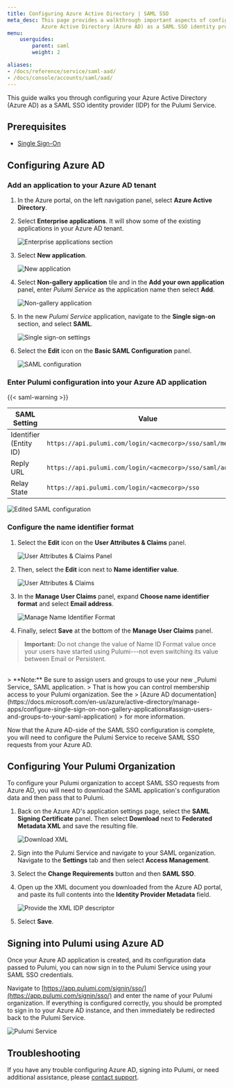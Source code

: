 ```yaml
---
title: Configuring Azure Active Directory | SAML SSO
meta_desc: This page provides a walkthrough important aspects of configuring
           Azure Active Directory (Azure AD) as a SAML SSO identity provider (IDP).
menu:
    userguides:
        parent: saml
        weight: 2

aliases:
- /docs/reference/service/saml-aad/
- /docs/console/accounts/saml/aad/
---
```


This guide walks you through configuring your Azure Active Directory (Azure AD) as a SAML SSO identity provider
(IDP) for the Pulumi Service.

## Prerequisites

- [Single Sign-On](/docs/guides/saml/sso/)

## Configuring Azure AD

### Add an application to your Azure AD tenant

1. In the Azure portal, on the left navigation panel, select **Azure Active Directory**.

1. Select **Enterprise applications**. It will show some of the existing applications in your Azure
  AD tenant.

    ![Enterprise applications section](/images/docs/reference/service/saml-aad/enterprise-applications.png)

1. Select **New application**.

    ![New application](/images/docs/reference/service/saml-aad/new-application.png)

1. Select **Non-gallery application** tile and in the **Add your own application** panel, enter
   _Pulumi Service_ as the application name then select **Add**.

    ![Non-gallery application](/images/docs/reference/service/saml-aad/non-gallery-application.png)

1. In the new _Pulumi Service_ application, navigate to the **Single sign-on** section, and
  select **SAML**.

    ![Single sign-on settings](/images/docs/reference/service/saml-aad/single-sign-on.png)

1. Select the **Edit** icon on the **Basic SAML Configuration** panel.

    ![SAML configuration](/images/docs/reference/service/saml-aad/saml-configuration.png)

### Enter Pulumi configuration into your Azure AD application

{{< saml-warning >}}

| SAML Setting | Value |
| --------------- | ----- |
| Identifier (Entity ID) | `https://api.pulumi.com/login/<acmecorp>/sso/saml/metadata` |
| Reply URL | `https://api.pulumi.com/login/<acmecorp>/sso/saml/acs` |
| Relay State | `https://api.pulumi.com/login/<acmecorp>/sso` |

![Edited SAML configuration](/images/docs/reference/service/saml-aad/edited-saml-configuration.png)

### Configure the name identifier format

1. Select the **Edit** icon on the **User Attributes & Claims** panel.

    ![User Attributes & Claims Panel](/images/docs/reference/service/saml-aad/attributes-and-claims-panel.png)

1. Then, select the **Edit** icon next to **Name identifier value**.

    ![User Attributes & Claims](/images/docs/reference/service/saml-aad/attributes-and-claims.png)

1. In the **Manage User Claims** panel, expand **Choose name identifier format** and select **Email address**.

    ![Manage Name Identifier Format](/images/docs/reference/service/saml-aad/name-identifier-format.png)

1. Finally, select **Save** at the bottom of the **Manage User Claims** panel.

> **Important:** Do not change the value of Name ID Format value once your users have started using Pulumi---not even switching its value between Email or Persistent.
<br />
> **Note:** Be sure to assign users and groups to use your new _Pulumi Service_ SAML application.
> That is how you can control membership access to your Pulumi organization. See the
> [Azure AD documentation](https://docs.microsoft.com/en-us/azure/active-directory/manage-apps/configure-single-sign-on-non-gallery-applications#assign-users-and-groups-to-your-saml-application)
> for more information.

Now that the Azure AD-side of the SAML SSO configuration is complete, you will need
to configure the Pulumi Service to receive SAML SSO requests from your
Azure AD.

## Configuring Your Pulumi Organization

To configure your Pulumi organization to accept SAML SSO requests from Azure AD, you will need to
download the SAML application's configuration data and then pass that to Pulumi.

1. Back on the Azure AD's application settings page, select the **SAML Signing Certificate** panel.
  Then select **Download** next to **Federated Metadata XML** and save the resulting file.

    ![Download XML](/images/docs/reference/service/saml-aad/download-xml.png)

1. Sign into the Pulumi Service and navigate to your SAML organization. Navigate to the
  **Settings** tab and then select **Access Management**.

1. Select the **Change Requirements** button and then **SAML SSO**.

1. Open up the XML document you downloaded from the Azure AD portal, and paste its full contents
  into the **Identity Provider Metadata** field.

    ![Provide the XML IDP descriptor](/images/docs/reference/service/saml-aad/pulumi-saml-settings-page.png)

1. Select **Save**.

## Signing into Pulumi using Azure AD

Once your Azure AD application is created, and its configuration data passed to Pulumi, you can now
sign in to the Pulumi Service using your SAML SSO credentials.

Navigate to [https://app.pulumi.com/signin/sso/](https://app.pulumi.com/signin/sso/) and enter the
name of your Pulumi organization. If everything is configured correctly, you should be prompted to
sign in to your Azure AD instance, and then immediately be redirected back to the Pulumi Service.

![Pulumi Service](/images/docs/reference/service/saml-aad/pulumi-console-signin.png)

## Troubleshooting

If you have any trouble configuring Azure AD, signing into Pulumi, or need additional assistance, please
[contact support](https://support.pulumi.com/).
